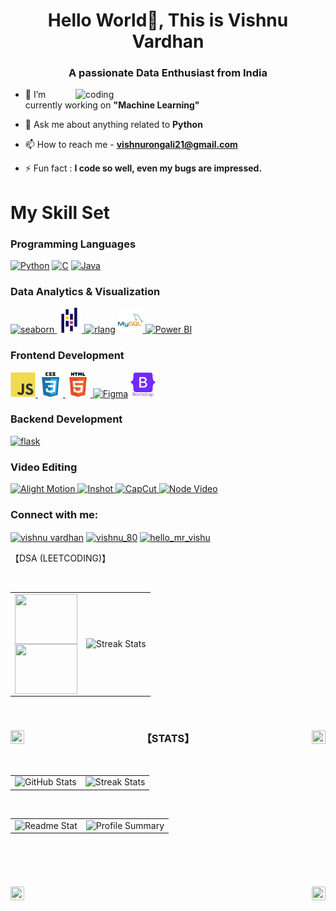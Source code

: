 <h1 align="center">Hello World👋, This is Vishnu Vardhan</h1>
<h3 align="center">A passionate Data Enthusiast from India</h3>

<img align="right" alt="coding" width ="400" src="https://user-images.githubusercontent.com/74038190/238353480-219bcc70-f5dc-466b-9a60-29653d8e8433.gif">

- 🔭 I’m currently working on **"Machine Learning"**

- 💬 Ask me about anything related to **Python**

- 📫 How to reach me - **vishnurongali21@gmail.com**

- ⚡ Fun fact : **I code so well, even my bugs are impressed.**

<h1 align="left">My Skill Set  </h1>

<h3 align="left">Programming Languages </h3>
<p align="left">
<a href="https://www.python.org/" target="_blank" rel="noreferrer"><img src="https://raw.githubusercontent.com/danielcranney/readme-generator/main/public/icons/skills/python-colored.svg" width="36" height="36" alt="Python" /></a>
<a href="https://docs.microsoft.com/en-us/cpp/?view=msvc-170" target="_blank" rel="noreferrer"><img src="https://raw.githubusercontent.com/danielcranney/readme-generator/main/public/icons/skills/c-colored.svg" width="36" height="36" alt="C" /></a>
<a href="https://www.oracle.com/java/" target="_blank" rel="noreferrer"><img src="https://raw.githubusercontent.com/danielcranney/readme-generator/main/public/icons/skills/java-colored.svg" width="60" height="36" alt="Java" /></a>
</p>


<h3 align="left">Data Analytics & Visualization</h3>
<a href="https://seaborn.pydata.org/" target="_blank" rel="noreferrer"> <img src="https://seaborn.pydata.org/_images/logo-mark-lightbg.svg" alt="seaborn" width="40" height="40"/> </a> 
<a href="https://pandas.pydata.org/" target="_blank" rel="noreferrer"> <img src="https://raw.githubusercontent.com/devicons/devicon/2ae2a900d2f041da66e950e4d48052658d850630/icons/pandas/pandas-original.svg" alt="pandas" width="40" height="40"/> </a> 
<a href="https://www.r-project.org/" target="_blank" rel="noreferrer"><img src="https://raw.githubusercontent.com/danielcranney/readme-generator/main/public/icons/skills/rlang-colored.svg" width="36" height="36" alt="rlang" /></a>
<a href="https://www.mysql.com/" target="_blank" rel="noreferrer"> <img src="https://raw.githubusercontent.com/devicons/devicon/master/icons/mysql/mysql-original-wordmark.svg" alt="mysql" width="40" height="40"/> </a> 
<a href="https://app.powerbi.com/home?experience=power-bi" target="_blank" rel="noreferrer"> <img src="https://1000logos.net/wp-content/uploads/2022/08/Microsoft-Power-BI-Logo-2013.png" alt="Power BI" width="60" height="40"/> </a> 

<h3 align="left">Frontend Development </h3>
<p align="left">
<a href="https://developer.mozilla.org/en-US/docs/Web/JavaScript" target="_blank" rel="noreferrer"> <img src="https://raw.githubusercontent.com/devicons/devicon/master/icons/javascript/javascript-original.svg" alt="javascript" width="40" height="40"/> </a> 
<a href="https://www.w3schools.com/css/" target="_blank" rel="noreferrer"> <img src="https://raw.githubusercontent.com/devicons/devicon/master/icons/css3/css3-original-wordmark.svg" alt="css3" width="40" height="40"/> </a> 
<a href="https://www.w3.org/html/" target="_blank" rel="noreferrer"> <img src="https://raw.githubusercontent.com/devicons/devicon/master/icons/html5/html5-original-wordmark.svg" alt="html5" width="40" height="40"/> </a>
<a href="https://www.figma.com/" target="_blank" rel="noreferrer"><img src="https://raw.githubusercontent.com/danielcranney/readme-generator/main/public/icons/skills/figma-colored.svg" width="36" height="36" alt="Figma" /></a>
<a href="https://getbootstrap.com" target="_blank" rel="noreferrer"> <img src="https://raw.githubusercontent.com/devicons/devicon/master/icons/bootstrap/bootstrap-plain-wordmark.svg" alt="bootstrap" width="40" height="40"/> </a> 
</p>

<h3 align="left">Backend Development </h3>
<p align="left">
<a href="https://flask.palletsprojects.com/en/3.0.x/" target="_blank" rel="noreferrer"> <img src="https://flask.palletsprojects.com/en/3.0.x/_images/flask-horizontal.png" alt="flask" width="70" height="40"/> </a> 
</p>


<h3 align="left">Video Editing </h3>
<a href="https://sites.google.com/view/alight-motion-pc/home" target="_blank" rel="noreferrer"> <img src="https://play-lh.googleusercontent.com/OU0BlP8C9-V7ECl2crma7B48nzDbK7liSLjn0j_fpTlyWG6qyEE-mw_KFZ9aOXF0a3w" alt="Alight Motion" width="40" height="40"/> </a> 
<a href="https://inshot.com/" target="_blank" rel="noreferrer"> <img src="https://encrypted-tbn0.gstatic.com/images?q=tbn:ANd9GcSaMWrpyjzFZMZZIHzR0yJDFiUPgnm9Ta3LGIE1gX0_0w&s" alt="Inshot" width="40" height="40"/> </a>
<a href="https://www.capcut.com/" target="_blank" rel="noreferrer"> <img src="https://static.vecteezy.com/system/resources/previews/013/948/546/original/capcut-logo-on-transparent-white-background-free-vector.jpg" alt="CapCut" width="40" height="40"/> </a>
<a href="https://play-lh.googleusercontent.com/z73VYVPulymwekoB_kdLz_6gN7MGumH2j9yvBx5P1K9swuMfww3-XwuPAW9TWBpAB0o=w240-h480-rw" target="_blank" rel="noreferrer"> <img src="https://img.utdstc.com/icon/a5b/3d0/a5b3d0acc507df65853df2017a51c4af82a6e3851ca7f0e6e5c4843c18580f6c:200" alt="Node Video" width="40" height="40"/> </a>


<h3 align="left">Connect with me:</h3>
<p align="left">
<a href="https://www.linkedin.com/in/vishnu-vardhan-36848a275/" target="blank"><img align="center" src="https://raw.githubusercontent.com/rahuldkjain/github-profile-readme-generator/master/src/images/icons/Social/linked-in-alt.svg" alt="vishnu vardhan" height="30" width="40" /></a>
<a href="https://www.kaggle.com/vishnu80" target="blank"><img align="center" src="https://raw.githubusercontent.com/rahuldkjain/github-profile-readme-generator/master/src/images/icons/Social/kaggle.svg" alt="vishnu_80" height="30" width="40" /></a>
<a href="https://instagram.com/hello_mr.vishu" target="blank"><img align="center" src="https://raw.githubusercontent.com/rahuldkjain/github-profile-readme-generator/master/src/images/icons/Social/instagram.svg" alt="hello_mr_vishu" height="30" width="40" /></a>
</p>


【DSA (﻿LEETCODING)】
</h3>
<a href="https://github.com/hello-mr-vishu">
<img src="https://media.tenor.com/zhIZszouG8QAAAAi/line-divider.gif" width="100%" height="2px"/>
</a>
  
<table width="100%" align="center">
<tr>
<td>
  <img src="https://assets.leetcode.com/static_assets/marketing/2024-50.gif" width="100" height="80" align="center" /> 
  <br>
  <img src="https://assets.leetcode.com/static_assets/marketing/2024-100-new.gif" width="100" height="80" align="center" />
</td>
<td>
  <img width="430em" src="https://leetcard.jacoblin.cool/hello_mr_vishu?theme=dark&font=Nunito&ext=heatmap" alt="Streak Stats"/>
</td>
</tr>
</table>

<!--LeetCode Sectin End-->


<!--Stats Section Start-->
<a href="https://github.com/hello-mr-vishu">
<img src="https://media.tenor.com/zhIZszouG8QAAAAi/line-divider.gif" width="100%" height="2px"/>
</a>


<h3 align="center">
 <a href="https://github.com/hello-mr-vishu">
<img src="https://img1.picmix.com/output/stamp/original/9/8/7/3/473789_94059.gif" width="22" height="22" align="left" /> 
    </a>
  <a href="https://github.com/hello-mr-vishu">
  <img src="https://img1.picmix.com/output/stamp/original/9/8/7/3/473789_94059.gif" width="22" height="22" align="right" />
   </a> 
 【STATS】 
</h3>

<a href="https://github.com/hello-mr-vishu">
<img src="https://media.tenor.com/zhIZszouG8QAAAAi/line-divider.gif" width="100%" height="2px"  />
</a>


<!-- Adding Github Stats and Streak Stats -->

<table width="100%" align="center">
<tr>
<td>
  <img width="350em" src="https://github-readme-stats.vercel.app/api?username=hello-mr-vishu&show_icons=true&locale=en&theme=blue" alt="GitHub Stats"/>
</td>
<td>
  <img width="450em" src="https://github-readme-streak-stats.herokuapp.com/?user=hello-mr-vishu&theme=blue" alt="Streak Stats"/>
</td>
</tr>
</table>

<br>

<!-- Adding Readme Stats and Profile Summary -->

<table width="100%" align="center">
<tr>
 <td>
  <img width="350em" src="http://github-readme-stats.vercel.app/api/top-langs?username=hello-mr-vishu&show_icons=true&locale=en&layout=compact&theme=blue" alt="Readme Stat"/>
</td>
<td>
  <img width="600em" src="http://github-profile-summary-cards.vercel.app/api/cards/profile-details?username=hello-mr-vishu" alt="Profile Summary">
</td>
</tr>
</table>

<br>
</a>
</p>

<!--Stats Section End-->

 <!--Contributions Section Start -->

<a href="https://github.com/hello-mr-vishu">
<img src="https://media.tenor.com/zhIZszouG8QAAAAi/line-divider.gif" width="100%" height="2px"/>
</a>

<h3 align="center">
 <a href="https://github.com/hello-mr-vishu">
<img src="https://img1.picmix.com/output/stamp/original/9/8/7/3/473789_94059.gif" width="22" height="22" align="left" /> 
    </a>
 
 <a href="https://github.com/hello-mr-vishu">
  <img src="https://img1.picmix.com/output/stamp/original/9/8/7/3/473789_94059.gif" width="22" height="22" align="right" />
   </a>
